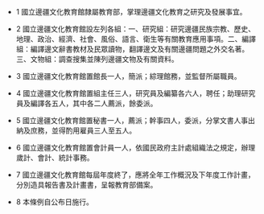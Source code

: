 * 1 國立邊疆文化教育館隸屬教育部，掌理邊疆文化教育之研究及發展事宜。

* 2 國立邊疆文化教育館設左列各組：一、研究組：研究邊疆民族宗教、歷史、地理、政治、經濟、社會、風俗、語言、衛生等有關教育應用事項。二、編譯組：編譯邊文辭書教材及民眾讀物，翻譯邊文及有關邊疆問題之外交名著。三、文物組：調查搜集並陳列邊疆文物及有關資料。

* 3 國立邊疆文化教育館置館長一人，簡派；綜理館務，並監督所屬職員。

* 4 國立邊疆文化教育館置組主任三人，研究員及編纂各六人，聘任；助理研究員及編譯各五人，其中各二人薦派，餘委派。

* 5 國立邊疆文化教育館置秘書一人，薦派；幹事四人，委派，分掌文書人事出納及庶務，並得酌用雇員三人至五人。

* 6 國立邊疆文化教育館置會計員一人，依國民政府主計處組織法之規定，辦理歲計、會計、統計事務。

* 7 國立邊疆文化教育館每屆年度終了，應將全年工作概況及下年度工作計畫，分別造具報告書及計畫書，呈報教育部備案。

* 8 本條例自公布日施行。

